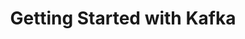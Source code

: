 ---
title:  "Getting Started with Kafka"
description: >
    An example of how to connect to, send, and receive messages from Kafka.
summary:
- An example of how to connect to, send, and receive messages from Kafka.
topics:
- Messaging and Integration
tags:
- Kafka
patterns:
- Eventing
team:
- Brian McClain
repo: https://github.com/BrianMMcClain/kafka-getting-started
readme: true
---